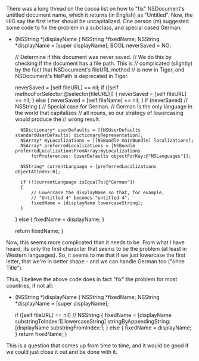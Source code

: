 There was a long thread on the cocoa list on how to "fix" NSDocument's untitled document name, which it returns (in English) as "Untitled". Now, the HIG say the first letter should be uncapitalized. One person (m) suggested some code to fix the problem in a subclass, and special cased German:

    
- (NSString *)displayName
{
	NSString	*fixedName;
	NSString	*displayName = [super displayName];
	BOOL neverSaved = NO;

	// Determine if this document was never saved.
	// We do this by checking if the document has a file path. This is
	// complicated (slightly) by the fact that NSDocument's fileURL method
	// is new in Tiger, and NSDocument's filePath is deprecated in Tiger.

	neverSaved = [self fileURL] == nil;
	if ([self methodForSelector:@selector(fileURL)])
	 {
		 neverSaved = [self fileURL] == nil;
	}
	else
	{
		neverSaved = [self fileName] == nil;
	}
	if (neverSaved) // NSString
	{
		//    Special case for German.
		//    German is the only language in the world that capitalizes
		//    all nouns, so our strategy of lowercasing would produce the
		//    wrong result.

		NSDictionary* userDefaults = [[NSUserDefaults standardUserDefaults] dictionaryRepresentation];
		NSArray* myLocalizations = [[NSBundle mainBundle] localizations];
		NSArray* preferredLocalizations = [NSBundle preferredLocalizationsFromArray:myLocalizations 
			forPreferences: [userDefaults objectForKey:@"NSLanguages"]];

		NSString* currentLanguage = [preferredLocalizations objectAtIndex:0];

		if (![currentLanguage isEqualTo:@"German"])
		{
			// Lowercase the displayName so that, for example,
			// "Untitled 4" becomes "untitled 4".
			fixedName = [displayName lowercaseString];
		}
	} else {
		fixedName = displayName;
	}

	return fixedName;
}


Now, this seems more complicated than it needs to be. From what I have heard, its only the first character that seems to be the problem (at least in Western languages). So, it seems to me that if we just lowercase the first letter, that we're in better shape - and we can handle German too ("ohne Title").

Thus, I believe the above code does in fact "fix" the problem for most countries, if not all:

    
- (NSString *)displayName
{
	NSString	*fixedName;
	NSString	*displayName = [super displayName];
	
	if ([self fileURL] == nil) // NSString
	{
		fixedName = [displayName substringToIndex:1] lowercaseString]
			stringByAppendingString:[displayName substringFromIndex:1;
	} else {
		fixedName = displayName;
	}
	return fixedName;
}


This is a question that comes up from time to time, and it would be good if we could just close it out and be done with it.
